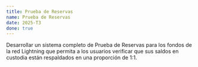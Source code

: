 ```yaml
---
title: Prueba de Reservas
name: Prueba de Reservas
date: 2025-T3
done: true
---
```

Desarrollar un sistema completo de Prueba de Reservas para los fondos de la red Lightning que permita a los usuarios verificar que sus saldos en custodia están respaldados en una proporción de 1:1.